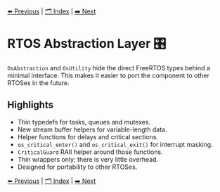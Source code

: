 [⬅️ Previous](Console.md) | [🗂️ Index](index.md) | [➡️ Next](Timers.md)

# RTOS Abstraction Layer 🎛️

`OsAbstraction` and `OsUtility` hide the direct FreeRTOS types behind a minimal interface. This makes it easier to port the component to other RTOSes in the future.

## Highlights
- Thin typedefs for tasks, queues and mutexes.
- New stream buffer helpers for variable-length data.
- Helper functions for delays and critical sections.
- `os_critical_enter()` and `os_critical_exit()` for interrupt masking.
- `CriticalGuard` RAII helper around those functions.
- Thin wrappers only; there is very little overhead.
- Designed for portability to other RTOSes.

[⬅️ Previous](Console.md) | [🗂️ Index](index.md) | [➡️ Next](Timers.md)
